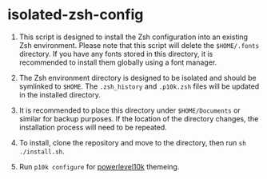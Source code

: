 # isolated-zsh-config

1. This script is designed to install the Zsh configuration into an existing Zsh environment. Please note that this script will delete the `$HOME/.fonts` directory. If you have any fonts stored in this directory, it is recommended to install them globally using a font manager.

2. The Zsh environment directory is designed to be isolated and should be symlinked to `$HOME`. The `.zsh_history` and `.p10k.zsh` files will be updated in the installed directory.

3. It is recommended to place this directory under `$HOME/Documents` or similar for backup purposes. If the location of the directory changes, the installation process will need to be repeated.

4. To install, clone the repository and move to the directory, then run `sh ./install.sh`.

5. Run `p10k configure` for [powerlevel10k](https://github.com/romkatv/powerlevel10k) themeing.
